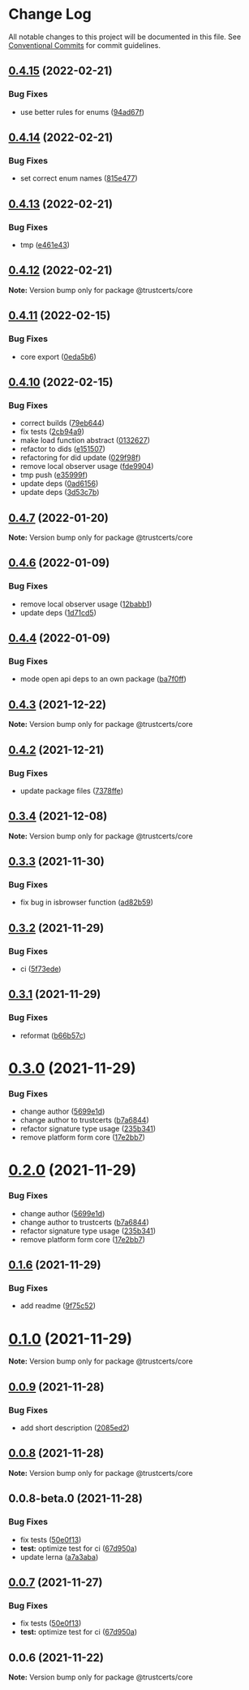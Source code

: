 # Change Log

All notable changes to this project will be documented in this file.
See [Conventional Commits](https://conventionalcommits.org) for commit guidelines.

## [0.4.15](https://github.com/trustcerts/trustchain-sdk/compare/v0.4.14...v0.4.15) (2022-02-21)


### Bug Fixes

* use better rules for enums ([94ad67f](https://github.com/trustcerts/trustchain-sdk/commit/94ad67f1f99e66ae8480d906d79caf5bf2447b6f))





## [0.4.14](https://github.com/trustcerts/trustchain-sdk/compare/v0.4.13...v0.4.14) (2022-02-21)


### Bug Fixes

* set correct enum names ([815e477](https://github.com/trustcerts/trustchain-sdk/commit/815e4778143434e4d7468d3c73cb93df725829b1))





## [0.4.13](https://github.com/trustcerts/trustchain-sdk/compare/v0.4.12...v0.4.13) (2022-02-21)


### Bug Fixes

* tmp ([e461e43](https://github.com/trustcerts/trustchain-sdk/commit/e461e43a02058839d4f62cb344a9a151daeac6a6))





## [0.4.12](https://github.com/trustcerts/trustchain-sdk/compare/v0.4.11...v0.4.12) (2022-02-21)

**Note:** Version bump only for package @trustcerts/core





## [0.4.11](https://github.com/trustcerts/trustchain-sdk/compare/v0.4.10...v0.4.11) (2022-02-15)


### Bug Fixes

* core export ([0eda5b6](https://github.com/trustcerts/trustchain-sdk/commit/0eda5b6737ae7c667315d4f0fa59dc21480fa3c9))





## [0.4.10](https://github.com/trustcerts/trustchain-sdk/compare/v0.4.7...v0.4.10) (2022-02-15)


### Bug Fixes

* correct builds ([79eb644](https://github.com/trustcerts/trustchain-sdk/commit/79eb644c43058bb47af4000db6ec02d7619c0ba1))
* fix tests ([2cb94a9](https://github.com/trustcerts/trustchain-sdk/commit/2cb94a9279225dba3f235866c272c70abe5da52e))
* make load function abstract ([0132627](https://github.com/trustcerts/trustchain-sdk/commit/013262760b8fc233f3fda0bb1e39b5e361384461))
* refactor to dids ([e151507](https://github.com/trustcerts/trustchain-sdk/commit/e15150757f0f090cf76f33f2ef3fecdc4b43baac))
* refactoring for did update ([029f98f](https://github.com/trustcerts/trustchain-sdk/commit/029f98f8da2577bc1dce6224b8068a3d7ae624f5))
* remove local observer usage ([fde9904](https://github.com/trustcerts/trustchain-sdk/commit/fde99045923b3922cda9f56f3b279f4dbe999f8c))
* tmp push ([e35999f](https://github.com/trustcerts/trustchain-sdk/commit/e35999faf5247374f0f4c7378d96ba8408ccc750))
* update deps ([0ad6156](https://github.com/trustcerts/trustchain-sdk/commit/0ad615683ea95f66015e6fb18a27222bdf86d4a3))
* update deps ([3d53c7b](https://github.com/trustcerts/trustchain-sdk/commit/3d53c7b9846cdfcc43cb32fef8e7829698de99ff))





## [0.4.7](https://github.com/trustcerts/trustchain-sdk/compare/v0.4.6...v0.4.7) (2022-01-20)

**Note:** Version bump only for package @trustcerts/core





## [0.4.6](https://github.com/trustcerts/trustchain-sdk/compare/v0.4.5...v0.4.6) (2022-01-09)


### Bug Fixes

* remove local observer usage ([12babb1](https://github.com/trustcerts/trustchain-sdk/commit/12babb145b3437c5d9668264db8e851b6bf10f8d))
* update deps ([1d71cd5](https://github.com/trustcerts/trustchain-sdk/commit/1d71cd53c2afb405405ea4c998257ec28b2dc80b))





## [0.4.4](https://github.com/trustcerts/trustchain-sdk/compare/v0.4.3...v0.4.4) (2022-01-09)


### Bug Fixes

* mode open api deps to an own package ([ba7f0ff](https://github.com/trustcerts/trustchain-sdk/commit/ba7f0ffa9af23fb1cdef6427edf4bf8de5db9958))





## [0.4.3](https://github.com/trustcerts/trustchain-sdk/compare/v0.4.2...v0.4.3) (2021-12-22)

**Note:** Version bump only for package @trustcerts/core





## [0.4.2](https://github.com/trustcerts/trustchain-sdk/compare/v0.4.1...v0.4.2) (2021-12-21)


### Bug Fixes

* update package files ([7378ffe](https://github.com/trustcerts/trustchain-sdk/commit/7378ffec7a6c0b1a5286aa4d64511400e5466a33))





## [0.3.4](https://github.com/trustcerts/trustchain-sdk/compare/v0.3.3...v0.3.4) (2021-12-08)

**Note:** Version bump only for package @trustcerts/core





## [0.3.3](https://github.com/trustcerts/trustchain-sdk/compare/v0.3.2...v0.3.3) (2021-11-30)


### Bug Fixes

* fix bug in isbrowser function ([ad82b59](https://github.com/trustcerts/trustchain-sdk/commit/ad82b59b50b7c09dda8d8a74fc2116e8ae60eb0e))





## [0.3.2](https://github.com/trustcerts/trustchain-sdk/compare/v0.3.1...v0.3.2) (2021-11-29)


### Bug Fixes

* ci ([5f73ede](https://github.com/trustcerts/trustchain-sdk/commit/5f73eded54e95dab4543906fd9412d4f98ef4f35))





## [0.3.1](https://github.com/trustcerts/trustchain-sdk/compare/v0.3.0...v0.3.1) (2021-11-29)


### Bug Fixes

* reformat ([b66b57c](https://github.com/trustcerts/trustchain-sdk/commit/b66b57cb15f74dca6ebbcc8e3ca5dd03d6e942d1))





# [0.3.0](https://github.com/trustcerts/trustchain-sdk/compare/v0.1.6...v0.3.0) (2021-11-29)


### Bug Fixes

* change author ([5699e1d](https://github.com/trustcerts/trustchain-sdk/commit/5699e1d18d219fb7dbaa9f49cc4ed24f85973fc2))
* change author to trustcerts ([b7a6844](https://github.com/trustcerts/trustchain-sdk/commit/b7a68442b4ea2f345788d62520e001aade36aabb))
* refactor signature type usage ([235b341](https://github.com/trustcerts/trustchain-sdk/commit/235b34150f7a1c1912f3ab2fe956fd15ad8bef0b))
* remove platform form core ([17e2bb7](https://github.com/trustcerts/trustchain-sdk/commit/17e2bb73942dca9d892ed58b5fd348e5fdf15e4e))





# [0.2.0](https://github.com/trustcerts/trustchain-sdk/compare/v0.1.6...v0.2.0) (2021-11-29)


### Bug Fixes

* change author ([5699e1d](https://github.com/trustcerts/trustchain-sdk/commit/5699e1d18d219fb7dbaa9f49cc4ed24f85973fc2))
* change author to trustcerts ([b7a6844](https://github.com/trustcerts/trustchain-sdk/commit/b7a68442b4ea2f345788d62520e001aade36aabb))
* refactor signature type usage ([235b341](https://github.com/trustcerts/trustchain-sdk/commit/235b34150f7a1c1912f3ab2fe956fd15ad8bef0b))
* remove platform form core ([17e2bb7](https://github.com/trustcerts/trustchain-sdk/commit/17e2bb73942dca9d892ed58b5fd348e5fdf15e4e))





## [0.1.6](https://github.com/trustcerts/trustchain-sdk/compare/v0.1.5...v0.1.6) (2021-11-29)


### Bug Fixes

* add readme ([9f75c52](https://github.com/trustcerts/trustchain-sdk/commit/9f75c52f72a56edf007f4202193c8aabd286df58))





# [0.1.0](https://github.com/trustcerts/trustchain-sdk/compare/v0.0.9...v0.1.0) (2021-11-29)

**Note:** Version bump only for package @trustcerts/core





## [0.0.9](https://github.com/trustcerts/trustchain-sdk/compare/v0.0.8...v0.0.9) (2021-11-28)


### Bug Fixes

* add short description ([2085ed2](https://github.com/trustcerts/trustchain-sdk/commit/2085ed2ec90c58cffbf2521985fc68666ba42c04))





## [0.0.8](https://github.com/trustcerts/trustchain-sdk/compare/v0.0.8-beta.0...v0.0.8) (2021-11-28)

**Note:** Version bump only for package @trustcerts/core





## 0.0.8-beta.0 (2021-11-28)


### Bug Fixes

* fix tests ([50e0f13](https://github.com/trustcerts/trustchain-sdk/commit/50e0f13151ed31b27ea5c7ee71eecb016c4a78d5))
* **test:** optimize test for ci ([67d950a](https://github.com/trustcerts/trustchain-sdk/commit/67d950a991bc1dfc0180e88a6483e96740f19550))
* update lerna ([a7a3aba](https://github.com/trustcerts/trustchain-sdk/commit/a7a3aba2e94a576a7df7ed8942dc734c6aca821b))





## [0.0.7](https://github.com/trustcerts/trustchain-sdk/compare/v0.0.6...v0.0.7) (2021-11-27)


### Bug Fixes

* fix tests ([50e0f13](https://github.com/trustcerts/trustchain-sdk/commit/50e0f13151ed31b27ea5c7ee71eecb016c4a78d5))
* **test:** optimize test for ci ([67d950a](https://github.com/trustcerts/trustchain-sdk/commit/67d950a991bc1dfc0180e88a6483e96740f19550))





## 0.0.6 (2021-11-22)

**Note:** Version bump only for package @trustcerts/core
